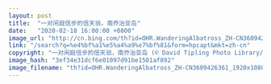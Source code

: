 ```yaml
---
layout: post
title:  "一对闲庭信步的信天翁，南乔治亚岛"
date:   "2020-02-18 16:00:00 +0800"
image_url: "http://cn.bing.com/th?id=OHR.WanderingAlbatross_ZH-CN3609426361_1920x1080.jpg&rf=LaDigue_1920x1080.jpg&pid=hp"
link: "/search?q=%e4%bf%a1%e5%a4%a9%e7%bf%81&form=hpcapt&mkt=zh-cn"
copyright: "一对闲庭信步的信天翁，南乔治亚岛 (© David Tipling Photo Library/Alamy)"
image_hash: "3ef34e31dcf6e01097d91be1501af892"
image_filename: "th?id=OHR.WanderingAlbatross_ZH-CN3609426361_1920x1080.jpg&rf=LaDigue_1920x1080.jpg&pid=hp"
---
```

